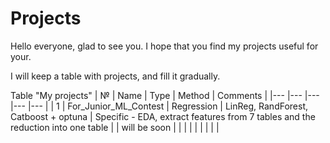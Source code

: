 # Projects
Hello everyone, glad to see you. I hope that you find my projects useful for your.

I will keep a table with projects, and fill it gradually.

Table "My projects"
| №   | Name  | Type  | Method  | Comments  |
|---	|---	|---  |---	|---	|
| 1 | For_Junior_ML_Contest | Regression  | LinReg, RandForest, Catboost + optuna | Specific - EDA, extract features from 7 tables and the reduction into one table |
| will be soon  |   	|   	|   	|
|   	|   	|   	|   	|
